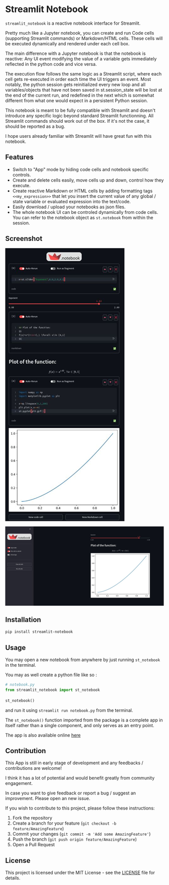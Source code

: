 
# Streamlit Notebook

`streamlit_notebook` is a reactive notebook interface for Streamlit.

Pretty much like a Jupyter notebook, you can create and run Code cells (supporting Streamlit commands) or Markdown/HTML cells. These cells will be executed dynamically and rendered under each cell box.

The main difference with a Jupyter notebook is that the notebook is reactive: Any UI event modifying the value of a variable gets immediately reflected in the python code and vice versa. 

The execution flow follows the same logic as a Streamlit script, where each cell gets re-executed in order each time the UI triggers an event. Most notably, the python session gets reinitialized every new loop and all variables/objects that have not been saved in st.session_state will be lost at the end of the current run, and redefined in the next which is somewhat different from what one would expect in a persistent Python session.

This notebook is meant to be fully compatible with Streamlit and doesn't introduce any specific logic beyond standard Streamlit functionning. All Streamlit commands should work out of the box. If it's not the case, it should be reported as a bug.

I hope users already familiar with Streamlit will have great fun with this notebook. 

## Features

- Switch to "App" mode by hiding code cells and notebook specific controls.
- Create and delete cells easily, move cells up and down, control how they execute.
- Create reactive Markdown or HTML cells by adding formatting tags `<<my_expression>>` that let you insert the current value of any global / state variable or evaluated expression into the text/code.
- Easily download / upload your notebooks as json files.
- The whole notebook UI can be controled dynamically from code cells. You can refer to the notebook object as `st.notebook` from within the session.

## Screenshot

![In notebook mode](./streamlit_notebook/app_images/st_notebook_demo.jpg)


![In app mode](./streamlit_notebook/app_images/st_notebook_demo_2.jpg)

## Installation

```bash
pip install streamlit-notebook
```

## Usage

You may open a new notebook from anywhere by just running `st_notebook` in the terminal.

You may as well create a python file like so :

```python 
# notebook.py
from streamlit_notebook import st_notebook

st_notebook()
```

and run it using `streamlit run notebook.py` from the terminal.

The `st_notebook()` function imported from the package is a complete app in itself rather than a single component, and only serves as an entry point.

The app is also available online [here](https://st-notebook.streamlit.app/)

## Contribution

This App is still in early stage of development and any feedbacks / contributions are welcome!

I think it has a lot of potential and would benefit greatly from community engagement.

In case you want to give feedback or report a bug / suggest an improvement. Please open an new issue.

If you wish to contribute to this project, please follow these instructions:

1. Fork the repository
2. Create a branch for your feature (`git checkout -b feature/AmazingFeature`)
3. Commit your changes (`git commit -m 'Add some AmazingFeature'`)
4. Push the branch (`git push origin feature/AmazingFeature`)
5. Open a Pull Request

## License

This project is licensed under the MIT License - see the [LICENSE](LICENSE) file for details.
